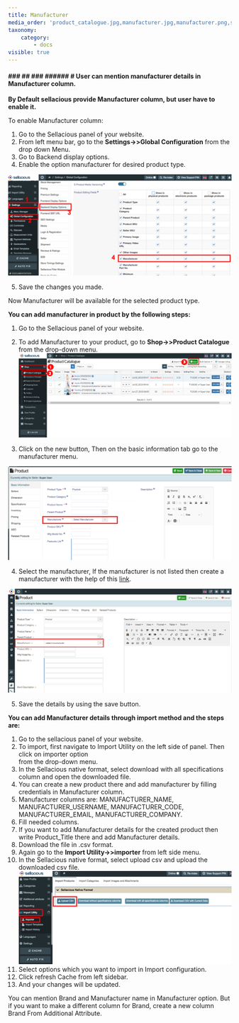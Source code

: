 ```yaml
---
title: Manufacturer
media_order: 'product_catalogue.jpg,manufacturer.jpg,manufacturer.png,screenshot-localhost-2020.05.25-10_18_02.png,screenshot-localhost-2020.05.25-10_23_23.png,screenshot-localhost-2020.05.25-10_36_11.png'
taxonomy:
    category:
        - docs
visible: true
---
```


#### ### ## ### ###### # **User can mention manufacturer details in Manufacturer column.**

**By Default sellacious provide Manufacturer column, but user have to enable it.**

To enable Manufacturer column:
1. Go to the Sellacious panel of your website.
2. From left menu bar, go to the **Settings->>Global Configuration** from the drop down Menu.
3. Go to Backend display options.
4. Enable the option manufacturer for desired product type.

![](screenshot-localhost-2020.05.25-10_18_02.png)

5. Save the changes you made.

Now Manufacturer will be available for the selected product type.

**You can add manufacturer in product by the following steps:**

1. Go to the Sellacious panel of your website.
2. To add Manufacturer to your product, go to **Shop->>Product Catalogue** from the drop-down menu. ![](product_catalogue.jpg)

3. Click on the new button, Then on the basic information tab go to the manufacturer menu.

![](screenshot-localhost-2020.05.25-10_23_23.png)

4. Select the manufacturer, If the manufacturer is not listed then create a manufacturer with the help of this [link](https://www.sellacious.com/learn/user-profiles/manufacturer-profiles).

![](manufacturer.jpg)

5. Save the details by using the save button.

**You can add Manufacturer details through import method and the steps are:**

1. Go to the sellacious panel of your website.
2. To import, first navigate to Import Utility on the left side of panel. Then click on importer option  
   from  the drop-down menu.
3. In the Sellacious native format, select download with all specifications column and open the 
   downloaded file.
4. You can create a new product there and add manufacturer by filling credentials in 
   Manufacturer column.
5. Manufacturer columns are: MANUFACTURER_NAME, MANUFACTURER_USERNAME, 
   MANUFACTURER_CODE, MANUFACTURER_EMAIL, MANUFACTURER_COMPANY.
6. Fill needed columns.
7. If you want to add Manufacturer details for the created product then write Product_Title there 
   and add Manufacturer details.
8. Download the file in .csv format.
9. Again go to the **Import Utility->>importer** from left side menu.
10. In the Sellacious native format, select upload csv and upload the downloaded csv file.![](screenshot-localhost-2020.05.25-10_36_11.png)
11. Select options which you want to import in Import configuration.
12. Click refresh Cache from left sidebar.
13. And your changes will be updated.

You can mention Brand and Manufacturer name in Manufacturer option. But if you want to make a different column for Brand, create a new column Brand From Additional Attribute.








